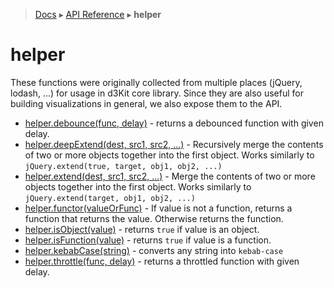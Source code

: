 > [Docs](../../README.md) ▸ [API Reference](index.md) ▸ **helper**

# helper

These functions were originally collected from multiple places (jQuery, lodash, ...) for usage in d3Kit core library. Since they are also useful for building visualizations in general, we also expose them to the API.

* [helper.debounce(func, delay)](https://lodash.com/docs/4.16.4#debounce) - returns a debounced function with given delay.
* [helper.deepExtend(dest, src1, src2, ...)](Helper.md#deepExtend) - Recursively merge the contents of two or more objects together into the first object. Works similarly to `jQuery.extend(true, target, obj1, obj2, ...)`
* [helper.extend(dest, src1, src2, ...)](Helper.md#extend) - Merge the contents of two or more objects together into the first object. Works similarly to `jQuery.extend(target, obj1, obj2, ...)`
* [helper.functor(valueOrFunc)](https://github.com/d3/d3-3.x-api-reference/blob/master/Internals#functor) - If value is not a function, returns a function that returns the value. Otherwise returns the function.
* [helper.isObject(value)](https://lodash.com/docs/4.16.4#isObject) - returns `true` if value is an object.
* [helper.isFunction(value)](https://lodash.com/docs/4.16.4#isFunction) - returns `true` if value is a function.
* [helper.kebabCase(string)](https://lodash.com/docs/4.16.4#kebabCase) - converts any string into `kebab-case`
* [helper.throttle(func, delay)](https://lodash.com/docs/4.16.4#throttle) - returns a throttled function with given delay.
